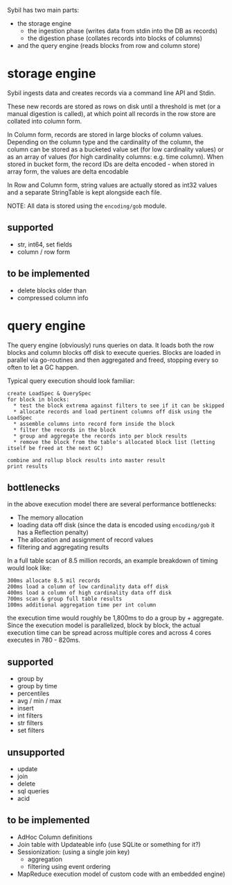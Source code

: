 Sybil has two main parts:

* the storage engine
  * the ingestion phase (writes data from stdin into the DB as records)
  * the digestion phase (collates records into blocks of columns)
* and the query engine (reads blocks from row and column store)

storage engine
==============


Sybil ingests data and creates records via a command line API and Stdin. 

These new records are stored as rows on disk until a threshold is met (or a
manual digestion is called), at which point all records in the row store are
collated into column form.

In Column form, records are stored in large blocks of column values. Depending
on the column type and the cardinality of the column, the column can be stored
as a bucketed value set (for low cardinality values) or as an array of values
(for high cardinality columns: e.g. time column). When stored in bucket form,
the record IDs are delta encoded - when stored in array form, the values are
delta encodable

In Row and Column form, string values are actually stored as int32 values and a
separate StringTable is kept alongside each file.

NOTE: All data is stored using the `encoding/gob` module.


supported
---------

* str, int64, set fields
* column / row form

to be implemented
-----------------

* delete blocks older than
* compressed column info



query engine
============

The query engine (obviously) runs queries on data. It loads both the row blocks
and column blocks off disk to execute queries. Blocks are loaded in parallel
via go-routines and then aggregated and freed, stopping every so often to let a
GC happen.

Typical query execution should look familiar:

    create LoadSpec & QuerySpec
    for block in blocks:
      * test the block extrema against filters to see if it can be skipped
      * allocate records and load pertinent columns off disk using the LoadSpec
      * assemble columns into record form inside the block
      * filter the records in the block
      * group and aggregate the records into per block results
      * remove the block from the table's allocated block list (letting itself be freed at the next GC)

    combine and rollup block results into master result
    print results



bottlenecks
-----------

in the above execution model there are several performance bottlenecks:

* The memory allocation
* loading data off disk (since the data is encoded using `encoding/gob` it has a Reflection penalty)
* The allocation and assignment of record values
* filtering and aggregating results

In a full table scan of 8.5 million records, an example breakdown of timing would look like: 

    300ms allocate 8.5 mil records
    200ms load a column of low cardinality data off disk
    400ms load a column of high cardinality data off disk
    700ms scan & group full table results
    100ms additional aggregation time per int column

the execution time would roughly be 1,800ms to do a group by + aggregate.
Since the execution model is parallelized, block by block, the actual execution
time can be spread across multiple cores and across 4 cores executes in 780 -
820ms.

supported
---------

* group by
* group by time
* percentiles
* avg / min / max
* insert
* int filters
* str filters
* set filters


 
unsupported
-----------

* update
* join
* delete
* sql queries
* acid



to be implemented
-----------------

* AdHoc Column definitions
* Join table with Updateable info (use SQLite or something for it?)
* Sessionization: (using a single join key) 
  * aggregation
  * filtering using event ordering
* MapReduce execution model of custom code with an embedded engine)

